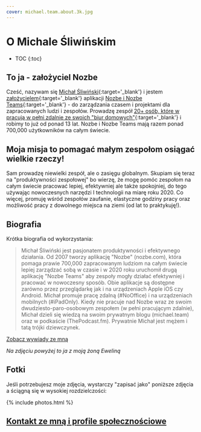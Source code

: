 ```yaml
---
cover: michael.team.about.3k.jpg
---
```


# O Michale Śliwińskim

* TOC
{:toc}

## To ja - założyciel Nozbe

Cześć, nazywam się [Michał Śliwiński](https://sliwinski.com/){:target='_blank'} i jestem [założycielem](https://nozbe.com/pl/michael?a=mike){:target='_blank'} aplikacji [Nozbe i Nozbe Teams](https://nozbe.com/pl/?a=mike){:target='_blank'} - do zarządzania czasem i projektami dla zapracowanych ludzi i zespołów. Prowadzę zespół [20+ osób, które w pracują w pełni zdalnie ze swoich "biur domowych"](https://nozbe.com/pl/about?a=mike){:target='_blank'} i robimy to już od ponad 13 lat. Nozbe i Nozbe Teams mają razem ponad 700,000 użytkowników na całym świecie.

## Moja misja to pomagać małym zespołom osiągać wielkie rzeczy!

Sam prowadzę niewielki zespół, ale o zasięgu globalnym. Skupiam się teraz na "produktywności zespołowej" bo wierzę, że mogę pomóc zespołom na całym świecie pracować lepiej, efektywniej ale także spokojniej, do tego używając nowoczesnych narzędzi I technologii na miarę roku 2020. Co więcej, promuję wśród zespołów zaufanie, elastyczne godziny pracy oraz możliwość pracy z dowolnego miejsca na ziemi (od lat to praktykuję!).

## Biografia

Krótka biografia od wykorzystania:

> Michał Śliwiński jest pasjonatem produktywności i efektywnego działania. Od 2007 tworzy aplikację "Nozbe" (nozbe.com), która pomaga prawie 700,000 zapracowanym ludziom na całym świecie lepiej zarządzać sobą w czasie i w 2020 roku uruchomił drugą aplikację "Nozbe Teams" aby zespoły mogły działać efektywniej i pracować w nowoczesny sposób. Obie aplikacje są dostępne zarówno przez przeglądarkę jak i na urządzeniach Apple iOS czy Android. Michał promuje pracę zdalną (#NoOffice) i na urządzeniach mobilnych (#iPadOnly). Kiedy nie pracuje nad Nozbe wraz ze swoim dwudziesto-paro-osobowym zespołem (w pełni pracującym zdalnie), Michał dzieli się wiedzą na swoim prywatnym blogu (michael.team) oraz w podkaście (ThePodcast.fm). Prywatnie Michał jest mężem i tatą trójki dziewczynek.

[Zobacz wywiady ze mną](/pl/tag/gosc)

*Na zdjęciu powyżej to ja z moją żoną Eweliną*

## Fotki

Jeśli potrzebujesz moje zdjęcia, wystarczy "zapisać jako" poniższe zdjęcia a ściągną się w wysokiej rozdzielczości:

{% include photos.html %}

## [Kontakt ze mną i profile społecznościowe](/pl/kontakt)